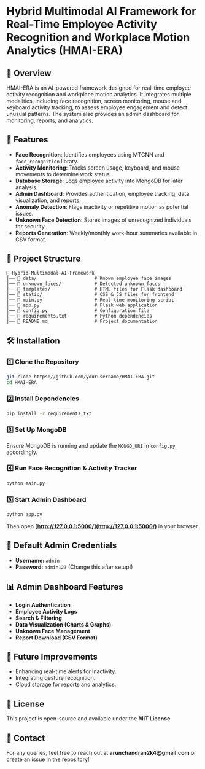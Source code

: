 # Hybrid Multimodal AI Framework for Real-Time Employee Activity Recognition and Workplace Motion Analytics (HMAI-ERA)

## 📌 Overview

HMAI-ERA is an AI-powered framework designed for real-time employee activity recognition and workplace motion analytics. It integrates multiple modalities, including face recognition, screen monitoring, mouse and keyboard activity tracking, to assess employee engagement and detect unusual patterns. The system also provides an admin dashboard for monitoring, reports, and analytics.

## 🚀 Features

- **Face Recognition**: Identifies employees using MTCNN and `face_recognition` library.
- **Activity Monitoring**: Tracks screen usage, keyboard, and mouse movements to determine work status.
- **Database Storage**: Logs employee activity into MongoDB for later analysis.
- **Admin Dashboard**: Provides authentication, employee tracking, data visualization, and reports.
- **Anomaly Detection**: Flags inactivity or repetitive motion as potential issues.
- **Unknown Face Detection**: Stores images of unrecognized individuals for security.
- **Reports Generation**: Weekly/monthly work-hour summaries available in CSV format.

## 📂 Project Structure

```
📁 Hybrid-Multimodal-AI-Framework
│── 📂 data/                     # Known employee face images
│── 📂 unknown_faces/            # Detected unknown faces
│── 📂 templates/                # HTML files for Flask dashboard
│── 📂 static/                   # CSS & JS files for frontend
│── 📜 main.py                   # Real-time monitoring script
│── 📜 app.py                    # Flask web application
│── 📜 config.py                 # Configuration file
│── 📜 requirements.txt          # Python dependencies
│── 📜 README.md                 # Project documentation
```

## 🛠️ Installation

### 1️⃣ Clone the Repository

```bash
git clone https://github.com/yourusername/HMAI-ERA.git
cd HMAI-ERA
```

### 2️⃣ Install Dependencies

```bash
pip install -r requirements.txt
```

### 3️⃣ Set Up MongoDB

Ensure MongoDB is running and update the `MONGO_URI` in `config.py` accordingly.

### 4️⃣ Run Face Recognition & Activity Tracker

```bash
python main.py
```

### 5️⃣ Start Admin Dashboard

```bash
python app.py
```

Then open **[http://127.0.0.1:5000/](http://127.0.0.1:5000/)** in your browser.

## 🔑 Default Admin Credentials

- **Username:** `admin`
- **Password:** `admin123` (Change this after setup!)

## 📊 Admin Dashboard Features

- **Login Authentication**
- **Employee Activity Logs**
- **Search & Filtering**
- **Data Visualization (Charts & Graphs)**
- **Unknown Face Management**
- **Report Download (CSV Format)**

## 📝 Future Improvements

- Enhancing real-time alerts for inactivity.
- Integrating gesture recognition.
- Cloud storage for reports and analytics.

## 📜 License

This project is open-source and available under the **MIT License**.

## 📧 Contact

For any queries, feel free to reach out at **arunchandran2k4\@gmail.com** or create an issue in the repository!

